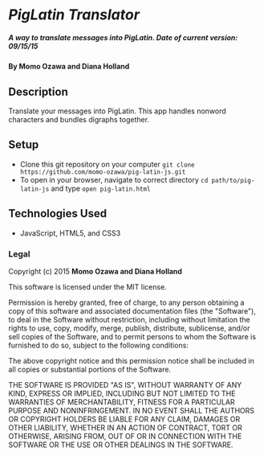 # _PigLatin Translator_

##### A way to translate messages into PigLatin. Date of current version: 09/15/15

#### By **Momo Ozawa and Diana Holland**

## Description
Translate your messages into PigLatin. This app handles nonword characters and bundles digraphs together.

## Setup

* Clone this git repository on your computer ```git clone  https://github.com/momo-ozawa/pig-latin-js.git```
* To open in your browser, navigate to correct directory ```cd path/to/pig-latin-js``` and type ```open pig-latin.html```


## Technologies Used

* JavaScript, HTML5, and CSS3

### Legal

Copyright (c) 2015 **Momo Ozawa and Diana Holland**

This software is licensed under the MIT license.

Permission is hereby granted, free of charge, to any person obtaining a copy
of this software and associated documentation files (the "Software"), to deal
in the Software without restriction, including without limitation the rights
to use, copy, modify, merge, publish, distribute, sublicense, and/or sell
copies of the Software, and to permit persons to whom the Software is
furnished to do so, subject to the following conditions:

The above copyright notice and this permission notice shall be included in
all copies or substantial portions of the Software.

THE SOFTWARE IS PROVIDED "AS IS", WITHOUT WARRANTY OF ANY KIND, EXPRESS OR
IMPLIED, INCLUDING BUT NOT LIMITED TO THE WARRANTIES OF MERCHANTABILITY,
FITNESS FOR A PARTICULAR PURPOSE AND NONINFRINGEMENT. IN NO EVENT SHALL THE
AUTHORS OR COPYRIGHT HOLDERS BE LIABLE FOR ANY CLAIM, DAMAGES OR OTHER
LIABILITY, WHETHER IN AN ACTION OF CONTRACT, TORT OR OTHERWISE, ARISING FROM,
OUT OF OR IN CONNECTION WITH THE SOFTWARE OR THE USE OR OTHER DEALINGS IN
THE SOFTWARE.
